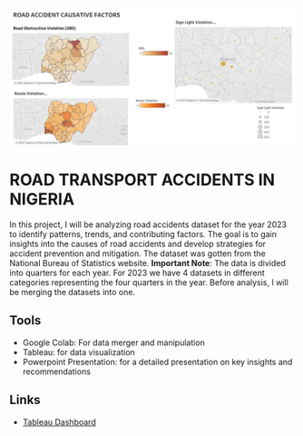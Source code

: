 ![Dashboard](https://github.com/Odeyiany2/Road-Transport-Accidents-in-Nigeria-Data-Analysis/blob/main/CAUSATIVE%20FACTORS%203.png)

# ROAD TRANSPORT ACCIDENTS IN NIGERIA

In this project, I will be analyzing road accidents dataset for the year 2023 to identify patterns, trends, and contributing factors. The goal is to gain insights into the causes 
of road accidents and develop strategies for accident prevention and mitigation. The dataset was gotten from the National Bureau of Statistics website. 
**Important Note**: The data is divided into quarters for each year. For 2023 we have 4 datasets in different categories representing the four quarters in the year. Before analysis, 
I will be merging the datasets into one. 


## Tools
* Google Colab: For data merger and manipulation
* Tableau: for data visualization
* Powerpoint Presentation: for a detailed presentation on key insights and recommendations



## Links
* [Tableau Dashboard](https://public.tableau.com/views/Book1_17126836519290/ROADTRANSPORTANALYSISVEHICLEDISTRIBUTION?:language=en-US&publish=yes&:sid=&:display_count=n&:origin=viz_share_link)
